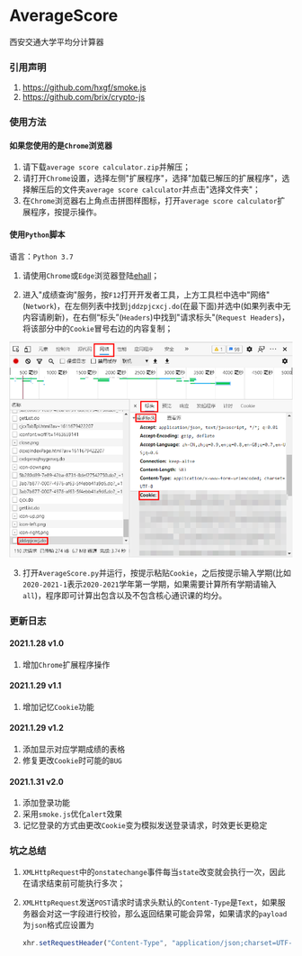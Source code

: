 # AverageScore
西安交通大学平均分计算器

### 引用声明

1. https://github.com/hxgf/smoke.js
2. https://github.com/brix/crypto-js

### 使用方法

#### 如果您使用的是`Chrome`浏览器

1. 请下载`average score calculator.zip`并解压；
2. 请打开`Chrome`设置，选择左侧"扩展程序"，选择"加载已解压的扩展程序"，选择解压后的文件夹`average score calculator`并点击"选择文件夹"；
4. 在`Chrome`浏览器右上角点击拼图样图标，打开`average score calculator`扩展程序，按提示操作。

#### 使用`Python`脚本

语言：`Python 3.7`

1. 请使用`Chrome`或`Edge`浏览器登陆[ehall](http://ehall.xjtu.edu.cn/)；

2. 进入"成绩查询"服务，按`F12`打开开发者工具，上方工具栏中选中"网络"(`Network`)，在左侧列表中找到`jddzpjcxcj.do`(在最下面)并选中(如果列表中无内容请刷新)，在右侧“标头”(`Headers`)中找到"请求标头"(`Request Headers`)，将该部分中的`Cookie`冒号右边的内容复制；

![eg](https://github.com/lhh2001/AverageScore/raw/master/eg.png)

3. 打开`AverageScore.py`并运行，按提示粘贴`Cookie`，之后按提示输入学期(比如`2020-2021-1`表示`2020-2021`学年第一学期，如果需要计算所有学期请输入`all`)，程序即可计算出包含以及不包含核心通识课的均分。

### 更新日志

#### 2021.1.28 v1.0

1. 增加`Chrome`扩展程序操作

#### 2021.1.29 v1.1

1. 增加记忆`Cookie`功能

#### 2021.1.29 v1.2

1. 添加显示对应学期成绩的表格
2. 修复更改`Cookie`时可能的`BUG`

#### 2021.1.31 v2.0

1. 添加登录功能
2. 采用`smoke.js`优化`alert`效果
3. 记忆登录的方式由更改`Cookie`变为模拟发送登录请求，时效更长更稳定

### 坑之总结

1. `XMLHttpRequest`中的`onstatechange`事件每当`state`改变就会执行一次，因此在请求结束前可能执行多次；

2. `XMLHttpRequest`发送`POST`请求时请求头默认的`Content-Type`是`Text`，如果服务器会对这一字段进行校验，那么返回结果可能会异常，如果请求的`payload`为`json`格式应设置为

   ```js
   xhr.setRequestHeader("Content-Type", "application/json;charset=UTF-8");
   ```



